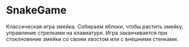 # SnakeGame
Классическая игра змейка. Собираем яблоки, чтобы растить змейку, управление стрелками на клавиатуре. 
Игра заканчивается при стоклновение змейки со своим хвостом или с внешними стенками.
